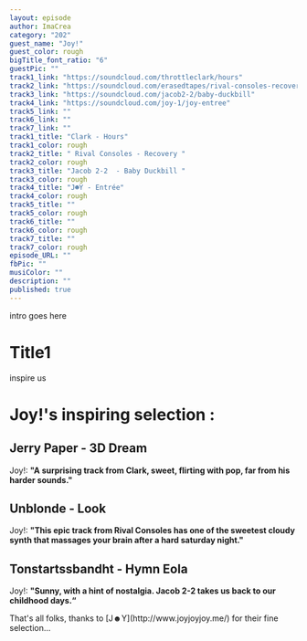 ```yaml
---
layout: episode
author: ImaCrea
category: "202"
guest_name: "Joy!"
guest_color: rough
bigTitle_font_ratio: "6"
guestPic: ""
track1_link: "https://soundcloud.com/throttleclark/hours"
track2_link: "https://soundcloud.com/erasedtapes/rival-consoles-recovery"
track3_link: "https://soundcloud.com/jacob2-2/baby-duckbill"
track4_link: "https://soundcloud.com/joy-1/joy-entree"
track5_link: ""
track6_link: ""
track7_link: ""
track1_title: "Clark - Hours"
track1_color: rough
track2_title: " Rival Consoles - Recovery "
track2_color: rough
track3_title: "Jacob 2-2  - Baby Duckbill "
track3_color: rough
track4_title: "J☻Y - Entrée"
track4_color: rough
track5_title: ""
track5_color: rough
track6_title: ""
track6_color: rough
track7_title: ""
track7_color: rough
episode_URL: ""
fbPic: ""
musiColor: ""
description: ""
published: true
---
```



<p id="introduction">intro goes here
</p>

# Title1

inspire us

# Joy!'s inspiring selection :
 
## Jerry Paper - 3D Dream
Joy!: **"**A surprising track from Clark, sweet, flirting with pop, far from his harder sounds.**"**

## Unblonde - Look
Joy!: **"**This epic track from Rival Consoles has one of the sweetest cloudy synth that massages your brain after a hard saturday night.**"**

## Tonstartssbandht - Hymn Eola
Joy!: **"**Sunny, with a hint of nostalgia. Jacob 2-2 takes us back to our childhood days.**“**
 
<p id="outroduction">
That's all folks, thanks to [J☻Y](http://www.joyjoyjoy.me/) for their fine selection...</p>
